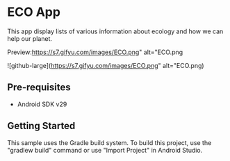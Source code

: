 ECO App
===================================
This app display lists of various information about ecology and how we can help our planet.

Preview:https://s7.gifyu.com/images/ECO.png" alt="ECO.png

![github-large](https://s7.gifyu.com/images/ECO.png" alt="ECO.png)

Pre-requisites
--------------

- Android SDK v29

Getting Started
---------------

This sample uses the Gradle build system. To build this project, use the
"gradlew build" command or use "Import Project" in Android Studio.
